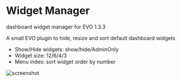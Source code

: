 # Widget Manager
dashboard widget manager for EVO 1.3.3

A small EVO plugin to hide, resize and sort default dashboard widgets

- Show/Hide widgets: show/hide/AdminOnly
- Widget size: 12/6/4/3
- Menu index: sort widget order by number

![screenshot](https://user-images.githubusercontent.com/7342798/30176337-5b2127c8-9402-11e7-8333-af40ed22604c.png)
